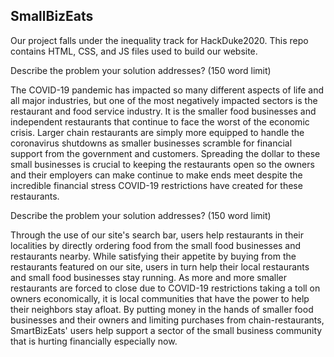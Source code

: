 ## SmallBizEats

Our project falls under the inequality track for HackDuke2020. This repo contains HTML, CSS, and JS files used to build our website. 


Describe the problem your solution addresses? (150 word limit)

The COVID-19 pandemic has impacted so many different aspects of life and all major industries, but one of the most negatively impacted sectors is the restaurant and food service industry. It is the smaller food businesses and independent restaurants that continue to face the worst of the economic crisis. Larger chain restaurants are simply more equipped to handle the coronavirus shutdowns as smaller businesses scramble for financial support from the government and customers. Spreading the dollar to these small businesses is crucial to keeping the restaurants open so the owners and their employers can make continue to make ends meet despite the incredible financial stress COVID-19 restrictions have created for these restaurants. 


Describe the problem your solution addresses? (150 word limit)

Through the use of our site's search bar, users help restaurants in their localities by directly ordering food from the small food businesses and restaurants nearby. While satisfying their appetite by buying from the restaurants featured on our site, users in turn help their local restaurants and small food businesses stay running. As more and more smaller restaurants are forced to close due to COVID-19 restrictions taking a toll on owners economically, it is local communities that have the power to help their neighbors stay afloat. By putting money in the hands of smaller food businesses and their owners and limiting purchases from chain-restaurants, SmartBizEats' users help support a sector of the small business community that is hurting financially especially now. 
